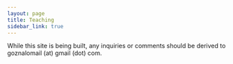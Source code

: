 ```yaml
---
layout: page
title: Teaching 
sidebar_link: true
---
```


While this site is being built, any inquiries or comments should be derived to goznalomail (at) gmail (dot) com.
